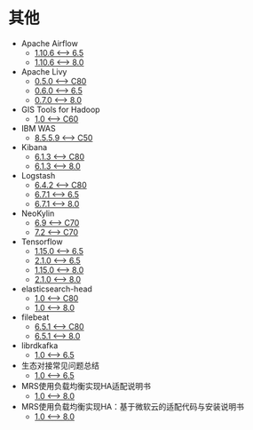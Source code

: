 <!-- ignore -->

# 其他

* Apache Airflow
  * [1.10.6 <--> 6.5](Airflow.md)
  * [1.10.6 <--> 8.0](Airflow.md)
* Apache Livy
  * [0.5.0 <--> C80](Apache_Livy_0_5_0.md)
  * [0.6.0 <--> 6.5](Apache_Livy_0_6_0.md)
  * [0.7.0 <--> 8.0](Apache_Livy_0_6_0.md)
* GIS Tools for Hadoop
  * [1.0 <--> C60](GIS_Tools.md)
* IBM WAS
  * [8.5.5.9 <--> C50](IBM_WAS.md)
* Kibana
  * [6.1.3 <--> C80](Elasticsearch_Related.md)
  * [6.1.3 <--> 8.0](Elasticsearch_Related.md)
* Logstash
  * [6.4.2 <--> C80](Elasticsearch_Related.md)
  * [6.7.1 <--> 6.5](Logstash.md)
  * [6.7.1 <--> 8.0](Logstash.md)
* NeoKylin
  * [6.9 <--> C70](NeoKylin.md)
  * [7.2 <--> C70](NeoKylin.md)
* Tensorflow
  * [1.15.0 <--> 6.5](Tensorflow.md)
  * [2.1.0 <--> 6.5](Tensorflow.md)
  * [1.15.0 <--> 8.0](Tensorflow.md)
  * [2.1.0 <--> 8.0](Tensorflow.md)
* elasticsearch-head
  * [1.0 <--> C80](Elasticsearch_Related.md)
  * [1.0 <--> 8.0](Elasticsearch_Related.md)
* filebeat
  * [6.5.1 <--> C80](Elasticsearch_Related.md)
  * [6.5.1 <--> 8.0](Elasticsearch_Related.md)
* librdkafka
  * [1.0 <--> 6.5](librdkafka.md)
* 生态对接常见问题总结
  * [1.0 <--> 6.5](对接问题总结1.0.md)
* MRS使用负载均衡实现HA适配说明书
  * [1.0 <--> 8.0](MRS使用负载均衡实现HA适配说明书.md)
* MRS使用负载均衡实现HA：基于微软云的适配代码与安装说明书
  * [1.0 <--> 8.0](MRS使用负载均衡实现HA：基于微软云的适配代码与安装说明书.md)
